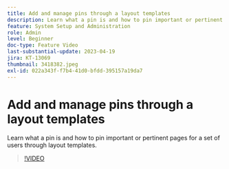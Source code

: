 ```yaml
---
title: Add and manage pins through a layout templates
description: Learn what a pin is and how to pin important or pertinent pages for a set of users through layout templates.
feature: System Setup and Administration
role: Admin
level: Beginner
doc-type: Feature Video
last-substantial-update: 2023-04-19
jira: KT-13069
thumbnail: 3418382.jpeg
exl-id: 022a343f-f7b4-41d0-bfdd-395157a19da7
---
```

# Add and manage pins through a layout templates

Learn what a pin is and how to pin important or pertinent pages for a set of users through layout templates.

>[!VIDEO](https://video.tv.adobe.com/v/3418382/?quality=12&learn=on)
